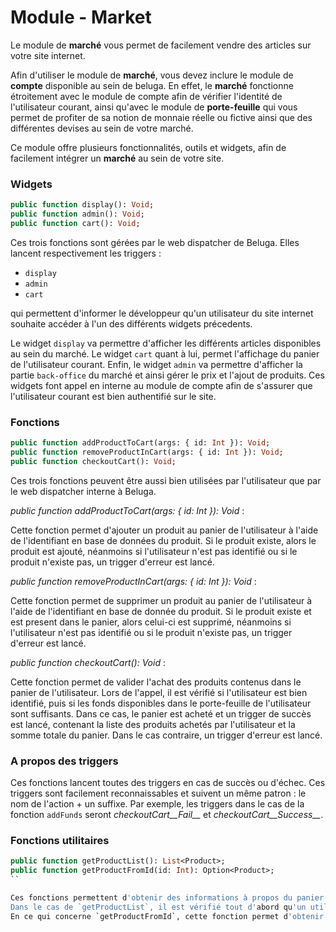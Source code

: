 Module - Market
===============

Le module de __marché__ vous permet de facilement vendre des articles sur votre site internet.

Afin d'utiliser le module de __marché__, vous devez inclure le module de __compte__ disponible au sein de beluga. En effet, le __marché__ fonctionne étroitement avec le module de compte afin de vérifier l'identité de l'utilisateur courant, ainsi qu'avec le module de __porte-feuille__ qui vous permet de profiter de sa notion de monnaie réelle ou fictive ainsi que des différentes devises au sein de votre marché.

Ce module offre plusieurs fonctionnalités, outils et widgets, afin de facilement intégrer un __marché__ au sein de votre site.

### Widgets

```Haxe
public function display(): Void;
public function admin(): Void;
public function cart(): Void;
```

Ces trois fonctions sont gérées par le web dispatcher de Beluga. Elles lancent respectivement les triggers :

* `display`
* `admin`
* `cart`

qui permettent d'informer le développeur qu'un utilisateur du site internet souhaite accéder à l'un des différents widgets précedents.

Le widget `display` va permettre d'afficher les différents articles disponibles au sein du marché.
Le widget `cart` quant à lui, permet l'affichage du panier de l'utilisateur courant.
Enfin, le widget `admin` va permettre d'afficher la partie `back-office` du marché et ainsi gérer le prix et l'ajout de produits.
Ces widgets font appel en interne au module de compte afin de s'assurer que l'utilisateur courant est bien authentifié sur le site.

### Fonctions

```Haxe
public function addProductToCart(args: { id: Int }): Void;
public function removeProductInCart(args: { id: Int }): Void;
public function checkoutCart(): Void;
```

Ces trois fonctions peuvent être aussi bien utilisées par l'utilisateur que par le web dispatcher interne à Beluga.

*public function addProductToCart(args: { id: Int }): Void* :

Cette fonction permet d'ajouter un produit au panier de l'utilisateur à l'aide de l'identifiant en base de données du produit. Si le produit existe, alors le produit est ajouté, néanmoins si l'utilisateur n'est pas identifié ou si le produit n'existe pas, un trigger d'erreur est lancé.

*public function removeProductInCart(args: { id: Int }): Void* :

Cette fonction permet de supprimer un produit au panier de l'utilisateur à l'aide de l'identifiant en base de donnée du produit. Si le produit existe et est present dans le panier, alors celui-ci est supprimé, néanmoins si l'utilisateur n'est pas identifié ou si le produit n'existe pas, un trigger d'erreur est lancé.

*public function checkoutCart(): Void* :

Cette fonction permet de valider l'achat des produits contenus dans le panier de l'utilisateur. Lors de l'appel, il est vérifié si l'utilisateur est bien identifié, puis si les fonds disponibles dans le porte-feuille de l'utilisateur sont suffisants. Dans ce cas, le panier est acheté et un trigger de succès est lancé, contenant la liste des produits achetés par l'utilisateur et la somme totale du panier. Dans le cas contraire, un trigger d'erreur est lancé.

### A propos des triggers

Ces fonctions lancent toutes des triggers en cas de succès ou d'échec. Ces triggers sont facilement reconnaissables et suivent un même patron : le nom de l'action + un suffixe. Par exemple, les triggers dans le cas de la fonction `addFunds` seront *checkoutCart__Fail__* et *checkoutCart__Success__*.

### Fonctions utilitaires

```Haxe
public function getProductList(): List<Product>;
public function getProductFromId(id: Int): Option<Product>;
``

Ces fonctions permettent d'obtenir des informations à propos du panier courant d'un utilisateur ou encore d'un produit.
Dans le cas de `getProductList`, il est vérifié tout d'abord qu'un utilisateur est bien connecté sur le site, puis que celui-ci possède bien un panier. Dans ce cas, la liste des produits au sein du panier est retournée. Dans le cas contraire, un trigger d'erreur est lancé.
En ce qui concerne `getProductFromId`, cette fonction permet d'obtenir un produit par son identifiant.
